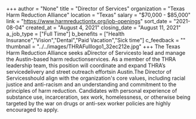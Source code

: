 +++
author = "None"
title = "Director of Services"
organization = "Texas Harm Reduction Alliance"
location = "Texas"
salary = "$70,000 - $85,000"
link = "https://www.harmreductiontx.org/job-openings"
sort_date = "2021-08-04"
created_at = "August 4, 2021"
closing_date = "August 11, 2021"
a_job_type = ["Full Time"]
b_benefits = ["Health Insurance","Vision","Dental","Paid Vacation","Sick time"]
c_feedback = ""
thumbnail = "../../images/THRAFulllogo1_32ec212e.jpg"
+++
The Texas Harm Reduction Alliance seeks aDirector of Servicesto lead and manage the Austin-based harm reductionservices. As a member of the THRA leadership team, this position will coordinate and expand THRA’s servicedelivery and street outreach effortsin Austin.The Director of Servicesshould align with the organization's core values, including racial justice and anti-racism and an understanding and commitment to the principles of harm reduction. Candidates with personal experience of substance use, incarceration, sex work, homelessness, or otherwise being targeted by the war on drugs or anti-sex worker policies are highly encouraged to apply.
